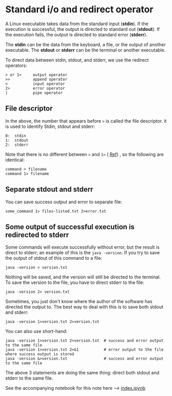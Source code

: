 # Standard i/o and redirect operator

A Linux executable takes data from the standard input (**stdin**). If the execution is successful, the output is directed to standard out (**stdout**). If the execution fails, the output is directed to standard error (**stderr**).

The **stdin** can be the data from the keyboard, a file, or the output of another executable. The **stdout** or **stderr** can be the terminal or another executable.

To direct data between stdin, stdout, and stderr, we use the redirect operators:

```
> or 1>     output operator   
>>          append operator
<           input operator
2>          error operator
|           pipe operator
```

## File descriptor

In the above, the number that appears before `>` is called the file descriptor. it is used to identify Stdin, stdout and stderr:

```
0:  stdin
1:  stdout
2:  stderr
```

Note that there is no different between `>` and `1>` ( [Ref](https://unix.stackexchange.com/questions/270552/difference-between-1-and)) , so the following are identical:


```
command > filename  
command 1> filename 
```

## Separate stdout and stderr

You can save success output and error to separate file:

```
some_command 1> files-listed.txt 2>error.txt
```


## Some output of successful execution is redirected to stderr

Some commands will execute successfully without error, but the result is direct to stderr; an example of this is the `java -version`.  If you try to save the output of stdout of this command to a file: 

```
java -version > version.txt
```

Nothing will be saved, and the version will still be directed to the terminal. To save the version to the file, you have to direct stderr to the file: 

```
java -version 2> version.txt
```

Sometimes, you just don't know where the author of the software has directed the output to. The best way to deal with this is to save both stdout and stderr:

```
java -version 1>version.txt 2>version.txt
```

You can also use short-hand:

```
java -version 1>version.txt 2>version.txt  # success and error output to the same file
java -version 1>version.txt 2>&1           # error output to the file where success output is stored
java -version &>version.txt                # success and error output to the same file
```

The above 3 statements are doing the same thing: direct both stdout and stderr to the same file.

See the accompanying notebook for this note here -->  [index.ipynb](ipynb--some-program-echo-non-error-msg-to-stderr/index.ipynb) 
